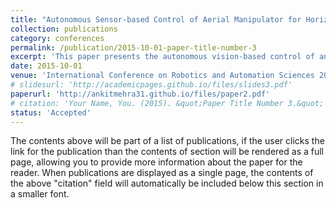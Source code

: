 ```yaml
---
title: "Autonomous Sensor-based Control of Aerial Manipulator for Horizontal Pipe Structure Tracking with Continuous Contact"
collection: publications
category: conferences
permalink: /publication/2015-10-01-paper-title-number-3
excerpt: 'This paper presents the autonomous vision-based control of an aerial manipulator for tracking horizontal pipe structures along with maintaining continuous contact with the pipe. We have designed a perception module that consists of custom made CNN with classical vision technique for pipe identification along with feature and Kalman filter for increasing data frequency. The sensor fusion of the camera and LIDAR is used to extract the cartesian coordinate of an approximate contact point. The new manipulator has been fabricated along with the development of its feed-forward position control. The image feature-based tracking control of the aerial platform is developed with a sliding mode controller. The autonomous operation strategy to organize the sub-tasks is developed and experimentally validated.'
date: 2015-10-01
venue: 'International Conference on Robotics and Automation Sciences 2024, Tokyo, Japan'
# slidesurl: 'http://academicpages.github.io/files/slides3.pdf'
paperurl: 'http://ankitmehra31.github.io/files/paper2.pdf'
# citation: 'Your Name, You. (2015). &quot;Paper Title Number 3.&quot; <i>Journal 1</i>. 1(3).'
status: 'Accepted'
---
```


The contents above will be part of a list of publications, if the user clicks the link for the publication than the contents of section will be rendered as a full page, allowing you to provide more information about the paper for the reader. When publications are displayed as a single page, the contents of the above "citation" field will automatically be included below this section in a smaller font.